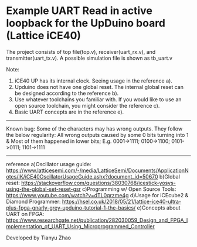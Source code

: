# Example UART Read in active loopback for the UpDuino board (Lattice iCE40)

The project consists of top file(top.v), receiver(uart_rx.v), and transmitter(uart_tx.v).
A possible simulation file is shown as tb_uart.v 

Note:
1. iCE40 UP has its internal clock. Seeing usage in the reference a).
2. Upduino does not have one global reset. The internal global reset can be designed according to the reference b).
3. Use whatever toolchains you familiar with. If you would like to use an open source toolchain, you might consider the reference c).
4. Basic UART concepts are in the reference e). 

******************************
Known bug:
Some of the characters may has wrong outputs. They follow the below regularity:
All wrong outputs caused by some 0 bits turning into 1 & Most of them happened in lower bits;
E.g. 0001->1111; 0100->1100; 0101->0111; 1101->1111
******************************

reference
a)Oscillator usage guide: https://www.latticesemi.com/-/media/LatticeSemi/Documents/ApplicationNotes/IK/iCE40OscillatorUsageGuide.ashx?document_id=50670
b)Global reset: https://stackoverflow.com/questions/38030768/icestick-yosys-using-the-global-set-reset-gsr
c)Programming w/ Open Source Tools: https://www.youtube.com/watch?v=dTL0qrzme4g
d)Usage for iCEcube2 & Diamond Programmer: https://hsel.co.uk/2018/05/21/lattice-ice40-ultra-plus-fpga-gnarly-grey-upduino-tutorial-1-the-basics/
e)Concepts about UART on FPGA: https://www.researchgate.net/publication/282030059_Design_and_FPGA_Implementation_of_UART_Using_Microprogrammed_Controller


Developed by Tianyu Zhao
